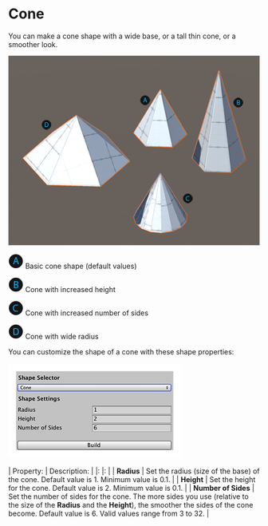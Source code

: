 # Cone
You can make a cone shape with a wide base, or a tall thin cone, or a smoother look.

![Cone shapes](images/shape-tool_cone.png)

![A](images/LetterCircle_A.png) Basic cone shape (default values)

![B](images/LetterCircle_B.png) Cone with increased height

![C](images/LetterCircle_C.png) Cone with increased number of sides

![D](images/LetterCircle_D.png) Cone with wide radius

You can customize the shape of a cone with these shape properties:

![Cone shape properties](images/shape-tool_cone-props.png)


| Property: | Description: |
|: |: |
| __Radius__ | Set the radius (size of the base) of the cone. Default value is 1. Minimum value is 0.1. |
| __Height__ | Set the height for the cone. Default value is 2. Minimum value is 0.1. |
| __Number of Sides__ | Set the number of sides for the cone. The more sides you use (relative to the size of the __Radius__ and the __Height__), the smoother the sides of the cone become. Default value is 6. Valid values range from 3 to 32. |
